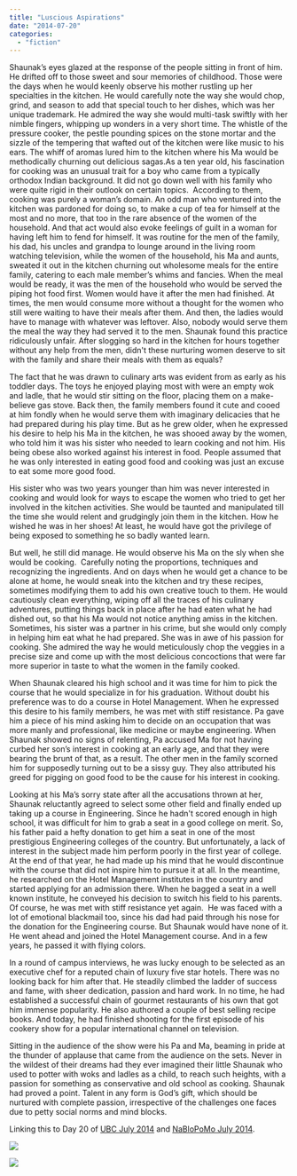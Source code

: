 ```yaml
---
title: "Luscious Aspirations"
date: "2014-07-20"
categories: 
  - "fiction"
---
```


Shaunak’s eyes glazed at the response of the people sitting in front of him. He drifted off to those sweet and sour memories of childhood. Those were the days when he would keenly observe his mother rustling up her specialties in the kitchen. He would carefully note the way she would chop, grind, and season to add that special touch to her dishes, which was her unique trademark. He admired the way she would multi-task swiftly with her nimble fingers, whipping up wonders in a very short time. The whistle of the pressure cooker, the pestle pounding spices on the stone mortar and the sizzle of the tempering that wafted out of the kitchen were like music to his ears. The whiff of aromas lured him to the kitchen where his Ma would be methodically churning out delicious sagas.As a ten year old, his fascination for cooking was an unusual trait for a boy who came from a typically orthodox Indian background. It did not go down well with his family who were quite rigid in their outlook on certain topics.  According to them, cooking was purely a woman’s domain. An odd man who ventured into the kitchen was pardoned for doing so, to make a cup of tea for himself at the most and no more, that too in the rare absence of the women of the household. And that act would also evoke feelings of guilt in a woman for having left him to fend for himself. It was routine for the men of the family, his dad, his uncles and grandpa to lounge around in the living room watching television, while the women of the household, his Ma and aunts, sweated it out in the kitchen churning out wholesome meals for the entire family, catering to each male member’s whims and fancies. When the meal would be ready, it was the men of the household who would be served the piping hot food first. Women would have it after the men had finished. At times, the men would consume more without a thought for the women who still were waiting to have their meals after them. And then, the ladies would have to manage with whatever was leftover. Also, nobody would serve them the meal the way they had served it to the men. Shaunak found this practice ridiculously unfair. After slogging so hard in the kitchen for hours together without any help from the men, didn't these nurturing women deserve to sit with the family and share their meals with them as equals?

The fact that he was drawn to culinary arts was evident from as early as his toddler days. The toys he enjoyed playing most with were an empty wok and ladle, that he would stir sitting on the floor, placing them on a make-believe gas stove. Back then, the family members found it cute and cooed at him fondly when he would serve them with imaginary delicacies that he had prepared during his play time. But as he grew older, when he expressed his desire to help his Ma in the kitchen, he was shooed away by the women, who told him it was his sister who needed to learn cooking and not him. His being obese also worked against his interest in food. People assumed that he was only interested in eating good food and cooking was just an excuse to eat some more good food.

His sister who was two years younger than him was never interested in cooking and would look for ways to escape the women who tried to get her involved in the kitchen activities. She would be taunted and manipulated till the time she would relent and grudgingly join them in the kitchen. How he wished he was in her shoes! At least, he would have got the privilege of being exposed to something he so badly wanted learn.

But well, he still did manage. He would observe his Ma on the sly when she would be cooking.  Carefully noting the proportions, techniques and recognizing the ingredients. And on days when he would get a chance to be alone at home, he would sneak into the kitchen and try these recipes, sometimes modifying them to add his own creative touch to them. He would cautiously clean everything, wiping off all the traces of his culinary adventures, putting things back in place after he had eaten what he had dished out, so that his Ma would not notice anything amiss in the kitchen. Sometimes, his sister was a partner in his crime, but she would only comply in helping him eat what he had prepared. She was in awe of his passion for cooking. She admired the way he would meticulously chop the veggies in a precise size and come up with the most delicious concoctions that were far more superior in taste to what the women in the family cooked.

When Shaunak cleared his high school and it was time for him to pick the course that he would specialize in for his graduation. Without doubt his preference was to do a course in Hotel Management. When he expressed this desire to his family members, he was met with stiff resistance. Pa gave him a piece of his mind asking him to decide on an occupation that was more manly and professional, like medicine or maybe engineering. When Shaunak showed no signs of relenting, Pa accused Ma for not having curbed her son’s interest in cooking at an early age, and that they were bearing the brunt of that, as a result. The other men in the family scorned him for supposedly turning out to be a sissy guy. They also attributed his greed for pigging on good food to be the cause for his interest in cooking.

Looking at his Ma’s sorry state after all the accusations thrown at her, Shaunak reluctantly agreed to select some other field and finally ended up taking up a course in Engineering. Since he hadn't scored enough in high school, it was difficult for him to grab a seat in a good college on merit. So, his father paid a hefty donation to get him a seat in one of the most prestigious Engineering colleges of the country. But unfortunately, a lack of interest in the subject made him perform poorly in the first year of college. At the end of that year, he had made up his mind that he would discontinue with the course that did not inspire him to pursue it at all. In the meantime, he researched on the Hotel Management institutes in the country and started applying for an admission there. When he bagged a seat in a well known institute, he conveyed his decision to switch his field to his parents. Of course, he was met with stiff resistance yet again.  He was faced with a lot of emotional blackmail too, since his dad had paid through his nose for the donation for the Engineering course. But Shaunak would have none of it. He went ahead and joined the Hotel Management course. And in a few years, he passed it with flying colors.

In a round of campus interviews, he was lucky enough to be selected as an executive chef for a reputed chain of luxury five star hotels. There was no looking back for him after that. He steadily climbed the ladder of success and fame, with sheer dedication, passion and hard work. In no time, he had established a successful chain of gourmet restaurants of his own that got him immense popularity. He also authored a couple of best selling recipe books. And today, he had finished shooting for the first episode of his cookery show for a popular international channel on television.

Sitting in the audience of the show were his Pa and Ma, beaming in pride at the thunder of applause that came from the audience on the sets. Never in the wildest of their dreams had they ever imagined their little Shaunak who used to potter with woks and ladles as a child, to reach such heights, with a passion for something as conservative and old school as cooking. Shaunak had proved a point. Talent in any form is God’s gift, which should be nurtured with complete passion, irrespective of the challenges one faces due to petty social norms and mind blocks.

Linking this to Day 20 of [UBC July 2014](http://ultimateblogchallenge.com/) and [NaBloPoMo July 2014](http://www.blogher.com/nablopomo-july-2014-blogroll).

[![](images/UBC-banner211.png)](http://ifsbutsandsetcs.com/wp-content/uploads/2014/07/UBC-banner211.png)

[![](images/NaBloPoMo_0714_465x287_DECADE_011.jpg)](http://ifsbutsandsetcs.com/wp-content/uploads/2014/07/NaBloPoMo_0714_465x287_DECADE_011.jpg)
